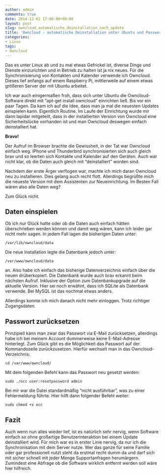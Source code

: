 ```yaml
---
author: admin
comments: true
date: 2014-12-02 17:00:00+00:00
layout: post
slug: owncloud_automatische_deinstallation_nach_update
title: 'Owncloud - automatische Deinstallation unter Ubuntu und Passwort zurücksetzen'
categories:
- Linux
tags:
- Owncloud
---
```


Das es unter Linux ab und zu mal etwas Gefrickel ist, diverse Dinge und Dienste einzurichten und in Betrieb zu halten ist ja nix neues. Für die Synchronisierung von Kontakten und Kalender verwende ich Owncloud. Dieses lief anfangs auf einem Raspberry Pi, mittlerweile auf einem etwas größeren Server der mit Ubuntu arbeitet.

Ich war auch einigermaßen froh, dass sich unter Ubuntu die Owncloud-Software direkt mit “apt-get install owncloud” einrichten ließ. Bis vor ein paar Tagen.Da kam ich auf die Idee, dass man ja mal die neuesten Updates einspielen kann. Eigentlich Routine. Im Laufe der Einrichtung wurde mir dann lapidar mitgeteilt, dass in der installierten Version von Owncloud eine Sicherheitslücke vorhanden ist und man Owncloud deswegen einfach deinstalliert hat.**Bravo!**Der Aufruf im Browser brachte die Gewissheit, in der Tat war Owncloud einfach weg. IPhone und Thunderbird synchronisierten sich auch gleich brav und so leerten sich Kontakte und Kalender auf den Geräten. Auch war nicht klar, ob die Daten auch gleich mit “deinstalliert” worden sind.Nachdem der erste Ärger verflogen war,  machte ich mich daran Owncloud neu zu installieren. Dies gelang auch recht flott. Allerdings begrüßte mich die neueste Version mit dem Assistenten zur Neueinrichtung. Im Besten Fall wären also alle Daten weg? Zum Glück nicht.

## Daten einspielen

Ob ich nur Glück hatte oder ob die Daten auch einfach hätten überschrieben werden können und damit weg wären, kann ich leider gar nicht mehr sagen. In jedem Fall lagen die bisherigen Daten unter:

	/var/lib/owncloud/dataDie neue Installation legte die Datenbank jedoch unter:

	/var/www/owncloud/dataan. Also habe ich einfach das bisherige Datenverzeichnis einfach über die neuen drüberkopiert. Die Datenbank wurde auch brav erkannt beim nächsten Aufruf. Inklusive der Option zum Datenbankupgrade auf die aktuelle Version. Hier sei noch erwähnt, dass ich SQLite als Datenbank verwende. Bei MySQL ist das nochmal etwas anders.Allerdings konnte ich mich danach nicht mehr einloggen. Trotz richtiger Zugangsdaten.## Passwort zurücksetzen

Prinzipiell kann man zwar das Passwort via E-Mail zurücksetzen, allerdings habe ich bei meinem Account dummerweise keine E-Mail-Adresse hinterlegt. Zum Glück gibt es die Möglichkeit das Passwort auf der Kommandozeile zurückzusetzen. Hierfür wechselt man in das Owncloud-Verzeichnis:

	cd /var/www/owncloud/Mit dem folgenden Befehl kann das Passwort neu gesetzt werden:

	sudo ./occ user:resetpassword adminBei mir war die Datei standardmäßig “nicht ausführbar”, was zu einer Fehlermeldung führte. Hier hilft dann folgender Befehl weiter:

	sudo chmod +x occ

## Fazit

Auch wenn nun alles wieder lief, ist es natürlich sehr nervig, wenn Software einfach so ohne großartige Benutzerinteraktion bei einem Update deinstalliert wird. Für mich war es in erster Linie nervig, da nur ich die Synchronisation mit dem Server nutze. Wer das ganze für seine Familie oder gar professionell nutzt steht da erstmal recht dumm da und darf sich mit sicher schnell mit jeder Menge Supportanfragen herumärgern. Zumindest eine Abfrage ob die Software wirklich entfernt werden soll wäre hier hilfreich. 